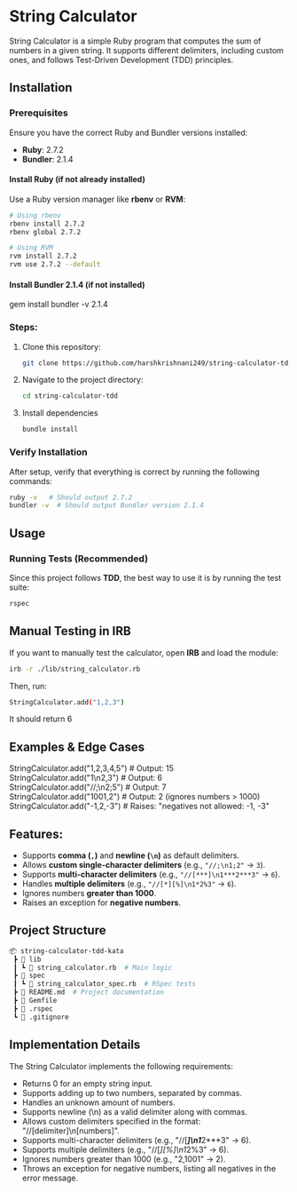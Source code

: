 # String Calculator

String Calculator is a simple Ruby program that computes the sum of numbers in a given string. It supports different delimiters, including custom ones, and follows Test-Driven Development (TDD) principles.

## Installation

### Prerequisites
Ensure you have the correct Ruby and Bundler versions installed:
- **Ruby**: 2.7.2
- **Bundler**: 2.1.4

#### Install Ruby (if not already installed)
Use a Ruby version manager like **rbenv** or **RVM**:
```sh
# Using rbenv
rbenv install 2.7.2
rbenv global 2.7.2

# Using RVM
rvm install 2.7.2
rvm use 2.7.2 --default
```

#### Install Bundler 2.1.4 (if not installed)
gem install bundler -v 2.1.4

### Steps:
1. Clone this repository:
   ```sh
   git clone https://github.com/harshkrishnani249/string-calculator-tdd.git
2. Navigate to the project directory:
   ```sh
   cd string-calculator-tdd
3. Install dependencies
   ```sh
   bundle install

### Verify Installation
After setup, verify that everything is correct by running the following commands:

```sh
ruby -v   # Should output 2.7.2
bundler -v  # Should output Bundler version 2.1.4
```

## **Usage**

### **Running Tests (Recommended)**
Since this project follows **TDD**, the best way to use it is by running the test suite:

```sh
rspec
```
## **Manual Testing in IRB**

If you want to manually test the calculator, open **IRB** and load the module:

```sh
irb -r ./lib/string_calculator.rb
```
Then, run:
```sh
StringCalculator.add("1,2,3")
```
It should return 6

## Examples & Edge Cases

StringCalculator.add("1,2,3,4,5")      # Output: 15  
StringCalculator.add("1\n2,3")         # Output: 6  
StringCalculator.add("//;\n2;5")       # Output: 7  
StringCalculator.add("1001,2")         # Output: 2 (ignores numbers > 1000)  
StringCalculator.add("-1,2,-3")        # Raises: "negatives not allowed: -1, -3"  

## Features:
- Supports **comma (`,`)** and **newline (`\n`)** as default delimiters.
- Allows **custom single-character delimiters** (e.g., `"//;\n1;2"` → `3`).
- Supports **multi-character delimiters** (e.g., `"//[***]\n1***2***3"` → `6`).
- Handles **multiple delimiters** (e.g., `"//[*][%]\n1*2%3"` → `6`).
- Ignores numbers **greater than 1000**.
- Raises an exception for **negative numbers**.

## Project Structure

```bash
📦 string-calculator-tdd-kata
 ┣ 📂 lib
 ┃ ┗ 📜 string_calculator.rb  # Main logic
 ┣ 📂 spec
 ┃ ┗ 📜 string_calculator_spec.rb  # RSpec tests
 ┣ 📜 README.md  # Project documentation
 ┣ 📜 Gemfile
 ┣ 📜 .rspec
 ┗ 📜 .gitignore

```
## Implementation Details
The String Calculator implements the following requirements:

- Returns 0 for an empty string input. 
- Supports adding up to two numbers, separated by commas. 
- Handles an unknown amount of numbers. 
- Supports newline (\n) as a valid delimiter along with commas. 
- Allows custom delimiters specified in the format: "//[delimiter]\n[numbers]". 
- Supports multi-character delimiters (e.g., "//[***]\n1***2***3" → 6). 
- Supports multiple delimiters (e.g., "//[*][%]\n1*2%3" → 6). 
- Ignores numbers greater than 1000 (e.g., "2,1001" → 2). 
- Throws an exception for negative numbers, listing all negatives in the error message. 
